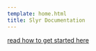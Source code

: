 ```yaml
---
template: home.html
title: Slyr Documentation
---
```

[read how to get started here](./user_guide/Install_SLYR/)
